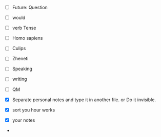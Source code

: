 
- [ ] Future: Question
- [ ] would
- [ ] verb Tense
- [ ] Homo sapiens
- [ ] Culips
- [ ] Zheneti
- [ ] Speaking
- [ ] writing
- [ ] QM

- [x] Separate personal notes and type it in another file. or Do it invisible. 
- [x] sort you hour works

- [x] your notes
- 
